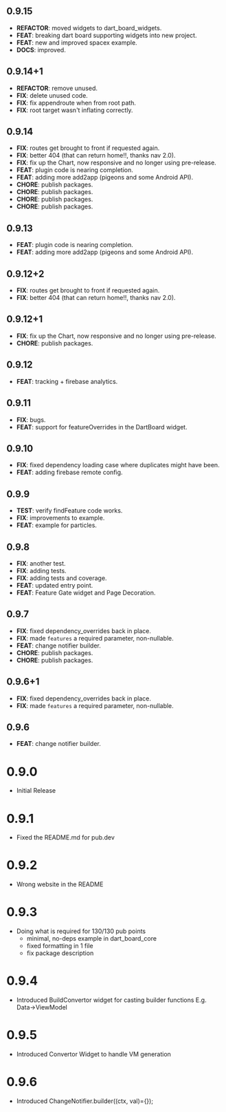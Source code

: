 ## 0.9.15

 - **REFACTOR**: moved widgets to dart_board_widgets.
 - **FEAT**: breaking dart board supporting widgets into new project.
 - **FEAT**: new and improved spacex example.
 - **DOCS**: improved.

## 0.9.14+1

 - **REFACTOR**: remove unused.
 - **FIX**: delete unused code.
 - **FIX**: fix appendroute when from root path.
 - **FIX**: root target wasn't inflating correctly.

## 0.9.14

 - **FIX**: routes get brought to front if requested again.
 - **FIX**: better 404 (that can return home!!, thanks nav 2.0).
 - **FIX**: fix up the Chart, now responsive and no longer using pre-release.
 - **FEAT**: plugin code is nearing completion.
 - **FEAT**: adding more add2app (pigeons and some Android API).
 - **CHORE**: publish packages.
 - **CHORE**: publish packages.
 - **CHORE**: publish packages.
 - **CHORE**: publish packages.

## 0.9.13

 - **FEAT**: plugin code is nearing completion.
 - **FEAT**: adding more add2app (pigeons and some Android API).

## 0.9.12+2

 - **FIX**: routes get brought to front if requested again.
 - **FIX**: better 404 (that can return home!!, thanks nav 2.0).

## 0.9.12+1

 - **FIX**: fix up the Chart, now responsive and no longer using pre-release.
 - **CHORE**: publish packages.

## 0.9.12

 - **FEAT**: tracking + firebase analytics.

## 0.9.11

 - **FIX**: bugs.
 - **FEAT**: support for featureOverrides in the DartBoard widget.

## 0.9.10

 - **FIX**: fixed dependency loading case where duplicates might have been.
 - **FEAT**: adding firebase remote config.

## 0.9.9

 - **TEST**: verify findFeature code works.
 - **FIX**: improvements to example.
 - **FEAT**: example for particles.

## 0.9.8

 - **FIX**: another test.
 - **FIX**: adding tests.
 - **FIX**: adding tests and coverage.
 - **FEAT**: updated entry point.
 - **FEAT**: Feature Gate widget and Page Decoration.

## 0.9.7

 - **FIX**: fixed dependency_overrides back in place.
 - **FIX**: made `features` a required parameter, non-nullable.
 - **FEAT**: change notifier builder.
 - **CHORE**: publish packages.
 - **CHORE**: publish packages.

## 0.9.6+1

 - **FIX**: fixed dependency_overrides back in place.
 - **FIX**: made `features` a required parameter, non-nullable.

## 0.9.6

 - **FEAT**: change notifier builder.

# 0.9.0
- Initial Release

# 0.9.1
 - Fixed the README.md for pub.dev

# 0.9.2
 - Wrong website in the README

# 0.9.3
 - Doing what is required for 130/130 pub points
   * minimal, no-deps example in dart_board_core
   * fixed formatting in 1 file
   * fix package description

# 0.9.4
 - Introduced BuildConvertor widget for casting builder functions
   E.g. Data->ViewModel

# 0.9.5
- Introduced Convertor Widget to handle VM generation

# 0.9.6
- Introduced ChangeNotifier.builder((ctx, val)={});